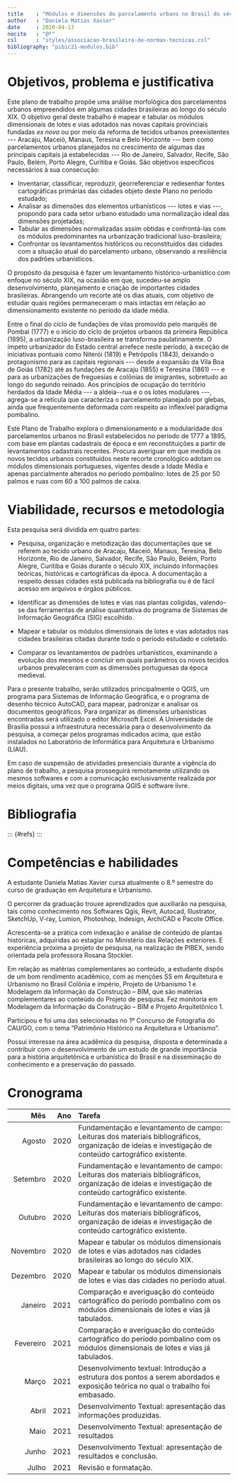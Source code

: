 ```yaml
---
title    : "Módulos e dimensões do parcelamento urbano no Brasil do século XIX"
author   : "Daniela Matias Xavier"
date     : 2020-04-13
nocite   : "@*"
csl      : "styles/associacao-brasileira-de-normas-tecnicas.csl"
bibliography: "pibic21-modulos.bib"
---
```


Objetivos, problema e justificativa
===================================

Este plano de trabalho propõe uma análise morfológica dos parcelamentos
urbanos empreendidos em algumas cidades brasileiras ao longo do século
XIX. O objetivo geral deste trabalho é mapear e tabular os módulos
dimensionais de lotes e vias adotados nas novas capitais provinciais
fundadas *ex novo* ou por meio da reforma de tecidos urbanos
preexistentes --- Aracaju, Maceió, Manaus, Teresina e Belo Horizonte ---
bem como parcelamentos urbanos planejados no crescimento de algumas das
principais capitais já estabelecidas --- Rio de Janeiro, Salvador,
Recife, São Paulo, Belém, Porto Alegre, Curitiba e Goiás. São objetivos
específicos necessários à sua consecução:

- Inventariar, classificar, reproduzir, georreferenciar e redesenhar
  fontes cartográficas primárias das cidades objeto deste Plano no
  período estudado;
- Analisar as dimensões dos elementos urbanísticos --- lotes e vias ---,
  propondo para cada setor urbano estudado uma normalização ideal das
  dimensões projetadas;
- Tabular as dimensões normalizadas assim obtidas e confrontá-las com os
  módulos predominantes na urbanização tradicional luso-brasileira;
- Confrontar os levantamentos históricos ou reconstituídos das cidades
  com a situação atual do parcelamento urbano, observando a resiliência
  dos padrões urbanísticos.

O propósito da pesquisa é fazer um levantamento histórico-urbanístico
com enfoque no século XIX, na ocasião em que, sucedeu-se amplo
desenvolvimento, planejamento e criação de importantes cidades
brasileiras. Abrangendo um recorte até os dias atuais, com objetivo de
estudar quais regiões permaneceram o mais intactas em relação ao
dimensionamento existente no período da idade média.

Entre o final do ciclo de fundações de vilas promovido pelo marquês de
Pombal (1777) e o início do ciclo de projetos urbanos da primeira
República (1895), a urbanização luso-brasileira se transforma
paulatinamente. O ímpeto urbanizador do Estado central arrefece neste
período, à exceção de iniciativas pontuais como Niterói (1819) e
Petrópolis (1843), deixando o protagonismo para as capitais regionais
--- desde a expansão da Vila Boa de Goiás (1782) até as fundações de
Aracaju (1855) e Teresina (1861) --- e para as urbanizações de
freguesias e colônias de imigrantes, sobretudo ao longo do segundo
reinado. Aos princípios de ocupação do território herdados da Idade
Média --- a aldeia--rua e o os lotes modulares ---, agrega-se a retícula
que caracteriza o parcelamento planejado por glebas, ainda que
frequentemente deformada com respeito ao inflexível paradigma pombalino.

Este Plano de Trabalho explora o dimensionamento e a modularidade dos
parcelamentos urbanos no Brasil estabelecidos no período de 1777 a 1895,
com base em plantas cadastrais de época e em reconstituições a partir de
levantamentos cadastrais recentes. Procura averiguar em que medida os
novos tecidos urbanos constituídos neste recorte cronológico adotam os
módulos dimensionais portugueses, vigentes desde a Idade Média e apenas
parcialmente alterados no período pombalino: lotes de 25 por 50 palmos e
ruas com 60 a 100 palmos de caixa.


Viabilidade, recursos e metodologia
===================================

Esta pesquisa será dividida em quatro partes:

- Pesquisa, organização e metodização das documentações que se referem
  ao tecido urbano de Aracaju, Maceió, Manaus, Teresina, Belo Horizonte,
  Rio de Janeiro, Salvador, Recife, São Paulo, Belém, Porto Alegre,
  Curitiba e Goiás durante o século XIX, incluindo informações teóricas,
  históricas e cartográficas da época. A documentação a respeito dessas
  cidades está publicada na bibliografia ou é de fácil acesso em
  arquivos e órgãos públicos.

- Identificar as dimensões de lotes e vias nas plantas coligidas,
  valendo-se das ferramentas de análise quantitativa do programa de
  Sistemas de Informação Geográfica (SIG) escolhido.

- Mapear e tabular os módulos dimensionais de lotes e vias adotados nas
  cidades brasileiras citadas durante todo o período estudado e
  coletado.

- Comparar os levantamentos de padrões urbanísticos, examinando a
  evolução dos mesmos e concluir em quais parâmetros os novos tecidos
  urbanos prevaleceram com as dimensões portuguesas da época medieval. 

Para o presente trabalho, serão utilizados principalmente o QGIS, um
programa para Sistemas de Informação Geográfica, e o programa de desenho
técnico AutoCAD, para mapear, padronizar e analisar os documentos
geográficos. Para organizar as dimensões urbanísticas encontradas será
utilizado o editor Microsoft Excel. A Universidade de Brasília possui a
infraestrutura necessária para o desenvolvimento da pesquisa, a começar
pelos programas indicados acima, que estão instalados no Laboratório de
Informática para Arquitetura e Urbanismo (LIAU).

Em caso de suspensão de atividades presenciais durante a vigência do
plano de trabalho, a pesquisa prosseguirá remotamente utilizando os
mesmos softwares e com a comunicação exclusivamente realizada por meios
digitais, uma vez que o programa QGIS é software livre.


Bibliografia
============

::: {#refs}
:::

Competências e habilidades
==========================

A estudante Daniela Matias Xavier cursa atualmente o 8.º semestre do
curso de graduação em Arquitetura e Urbanismo.

O percorrer da graduação trouxe aprendizados que auxiliarão na pesquisa,
tais como conhecimento nos Softwares Qgis, Revit, Autocad, Illustrator,
SketchUp, V-ray, Lumion, Photoshop, Indesign, ArchiCAD e Pacote Office.

Acrescenta-se a prática com indexação e análise de conteúdo de plantas
históricas, adquiridas ao estagiar no Ministério das Relações
exteriores. E experiência próxima a projeto de pesquisa, na realização
de PIBEX, sendo orientada pela professora Rosana Stockler.

Em relação as matérias complementares ao conteúdo, a estudante dispôs de
um bom rendimento acadêmico, com as menções SS em  Arquitetura e
Urbanismo no Brasil Colônia e império, Projeto de Urbanismo 1 e
Modelagem da Informação da Construção – BIM, que são matérias
complementares ao conteúdo do Projeto de pesquisa. Fez monitoria em
Modelagem da Informação da Construção – BIM e Projeto Arquitetônico 1.

Participou e foi uma das selecionadas no 1º Concurso de Fotografia do
CAU/GO, com o tema “Patrimônio Histórico na Arquitetura e Urbanismo”.

Possui interesse na área acadêmica da pesquisa, disposta e determinada a
contribuir com o desenvolvimento de um estudo de grande importância para
a história arquitetônica e urbanística do Brasil e na disseminação do
conhecimento e a preservação do passado.

Cronograma
==========

| Mês       | Ano  | Tarefa                                                                                                                                                 |
| --------: | ---: | :----------------------------------------------------------------------------------------------------------------------------------------------------- |
| Agosto    | 2020 | Fundamentação e levantamento de campo: Leituras dos materiais bibliográficos, organização de ideias e investigação de conteúdo cartográfico existente. |
| Setembro  | 2020 | Fundamentação e levantamento de campo: Leituras dos materiais bibliográficos, organização de ideias e investigação de conteúdo cartográfico existente. |
| Outubro   | 2020 | Fundamentação e levantamento de campo: Leituras dos materiais bibliográficos, organização de ideias e investigação de conteúdo cartográfico existente. |
| Novembro  | 2020 | Mapear e tabular os módulos dimensionais de lotes e vias adotados nas cidades brasileiras ao longo do século XIX.                                      |
| Dezembro  | 2020 | Mapear e tabular os módulos dimensionais de lotes e vias das cidades no período atual.                                                                 |
| Janeiro   | 2021 | Comparação e averiguação do conteúdo cartográfico do período pombalino com os módulos dimensionais de lotes e vias já tabulados.                       |
| Fevereiro | 2021 | Comparação e averiguação do conteúdo cartográfico do período pombalino com os módulos dimensionais de lotes e vias já tabulados.                       |
| Março     | 2021 | Desenvolvimento textual: Introdução a estrutura dos pontos a serem abordados e exposição teórica no qual o trabalho foi embasado.                      |
| Abril     | 2021 | Desenvolvimento Textual: apresentação das informações produzidas.                                                                                      |
| Maio      | 2021 | Desenvolvimento Textual: apresentação de resultados                                                                                                    |
| Junho     | 2021 | Desenvolvimento Textual: apresentação de resultados e conclusão.                                                                                       |
| Julho     | 2021 | Revisão e formatação.                                                                                                                                  |

